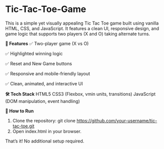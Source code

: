 # Tic-Tac-Toe-Game
This is a simple yet visually appealing Tic Tac Toe game built using vanilla HTML, CSS, and JavaScript. It features a clean UI, responsive design, and game logic that supports two players (X and O) taking alternate turns.

**🚀 Features**
✅ Two-player game (X vs O)

✅ Highlighted winning logic

✅ Reset and New Game buttons

✅ Responsive and mobile-friendly layout

✅ Clean, animated, and interactive UI

**🛠 Tech Stack**
HTML5
CSS3 (Flexbox, vmin units, transitions)
JavaScript (DOM manipulation, event handling)


**📂 How to Run**
1. Clone the repository:
git clone https://github.com/your-username/tic-tac-toe.git
2. Open index.html in your browser.

That’s it! No additional setup required.
